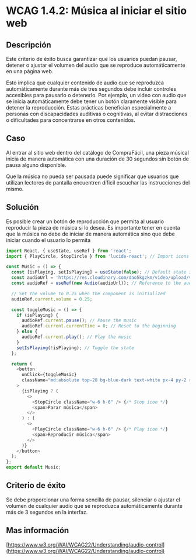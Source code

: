# WCAG 1.4.2: Música al iniciar el sitio web

## Descripción

Este criterio de éxito busca garantizar que los usuarios puedan pausar, detener o ajustar el volumen del audio que se reproduce automáticamente en una página web.

Esto implica que cualquier contenido de audio que se reproduzca automáticamente durante más de tres segundos debe incluir controles accesibles para pausarlo o detenerlo. Por ejemplo, un video con audio que se inicia automáticamente debe tener un botón claramente visible para detener la reproducción. Estas prácticas benefician especialmente a personas con discapacidades auditivas o cognitivas, al evitar distracciones o dificultades para concentrarse en otros contenidos.

## Caso

Al entrar al sitio web dentro del catálogo de CompraFácil, una pieza músical inicia de manera automática con una duración de 30 segundos sin botón de pausa alguno disponible.

Que la música no pueda ser pausada puede significar que usuarios que utilizan lectores de pantalla encuentren díficil escuchar las instrucciones del mismo.

## Solución

Es posible crear un botón de reproducción que permita al usuario reproducir la pieza de música si lo desea. Es importante tener en cuenta que la música no debe de iniciar de manera automática sino que debe iniciar cuando el usuario lo permita

```javascript
import React, { useState, useRef } from 'react';
import { PlayCircle, StopCircle } from 'lucide-react'; // Import icons from lucide-react

const Music = () => {
  const [isPlaying, setIsPlaying] = useState(false); // Default state is "stop"
  const audioUrl = 'https://res.cloudinary.com/dao5kgzkm/video/upload/v1741316071/audio/backgroundMusic.mp3'
  const audioRef = useRef(new Audio(audioUrl)); // Reference to the audio file

  // Set the volume to 0.25 when the component is initialized
  audioRef.current.volume = 0.25;

  const toggleMusic = () => {
    if (isPlaying) {
      audioRef.current.pause(); // Pause the music
      audioRef.current.currentTime = 0; // Reset to the beginning
    } else {
      audioRef.current.play(); // Play the music
    }
    setIsPlaying(!isPlaying); // Toggle the state
  };

  return (
    <button
      onClick={toggleMusic}
      className="md:absolute top-28 bg-blue-dark text-white px-4 py-2 rounded hover:bg-blue-darkest flex items-center space-x-2"
    >
      {isPlaying ? (
        <>
          <StopCircle className="w-6 h-6" /> {/* Stop icon */}
          <span>Parar música</span>
        </>
      ) : (
        <>
          <PlayCircle className="w-6 h-6" /> {/* Play icon */}
          <span>Reproducir música</span>
        </>
      )}
    </button>
  );
};
export default Music;
```

## Criterio de éxito

Se debe proporcionar una forma sencilla de pausar, silenciar o ajustar el volumen de cualquier audio que se reproduzca automáticamente durante más de 3 segundos en la interfaz.

## Mas información

[https://www.w3.org/WAI/WCAG22/Understanding/audio-control](https://www.w3.org/WAI/WCAG22/Understanding/audio-control)
